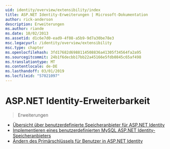 ```yaml
---
uid: identity/overview/extensibility/index
title: ASP.NET Identity-Erweiterungen | Microsoft-Dokumentation
author: rick-anderson
description: Erweiterungen
ms.author: riande
ms.date: 10/02/2013
ms.assetid: d1c6e7d0-ead9-4f08-a5b9-9d7a30be78e3
msc.legacyurl: /identity/overview/extensibility
msc.type: chapter
ms.openlocfilehash: 3fd17682d6988114508836a41305f34564fa2a95
ms.sourcegitcommit: 24b1f6decbb17bb22a45166e5fdb0845c65af498
ms.translationtype: MT
ms.contentlocale: de-DE
ms.lasthandoff: 03/01/2019
ms.locfileid: "57021097"
---
```

<a name="aspnet-identity-extensibility"></a>ASP.NET Identity-Erweiterbarkeit
====================
> Erweiterungen


- [Übersicht über benutzerdefinierte Speicheranbieter für ASP.NET Identity](overview-of-custom-storage-providers-for-aspnet-identity.md)
- [Implementieren eines benutzerdefinierten MySQL ASP.NET Identity-Speicheranbieters](implementing-a-custom-mysql-aspnet-identity-storage-provider.md)
- [Ändern des Primärschlüssels für Benutzer in ASP.NET Identity](change-primary-key-for-users-in-aspnet-identity.md)

